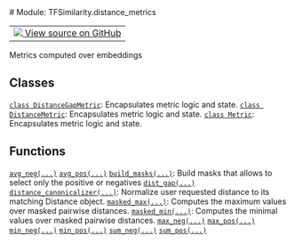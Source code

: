 
<div itemscope itemtype="http://developers.google.com/ReferenceObject">
<meta itemprop="name" content="TFSimilarity.distance_metrics" />
<meta itemprop="path" content="Stable" />
</div>
# Module: TFSimilarity.distance_metrics
<!-- Insert buttons and diff -->
<table class="tfo-notebook-buttons tfo-api nocontent" align="left">
<td>
  <a target="_blank" href="https://github.com/tensorflow/similarity/blob/main/tensorflow_similarity/distance_metrics.py">
    <img src="https://www.tensorflow.org/images/GitHub-Mark-32px.png" />
    View source on GitHub
  </a>
</td>
</table>

Metrics computed over embeddings

## Classes
[`class DistanceGapMetric`](../TFSimilarity/distance_metrics/DistanceGapMetric.md): Encapsulates metric logic and state.
[`class DistanceMetric`](../TFSimilarity/distance_metrics/DistanceMetric.md): Encapsulates metric logic and state.
[`class Metric`](../TFSimilarity/distance_metrics/Metric.md): Encapsulates metric logic and state.
## Functions
[`avg_neg(...)`](../TFSimilarity/distance_metrics/avg_neg.md)
[`avg_pos(...)`](../TFSimilarity/distance_metrics/avg_pos.md)
[`build_masks(...)`](../TFSimilarity/distance_metrics/build_masks.md): Build masks that allows to select only the positive or negatives
[`dist_gap(...)`](../TFSimilarity/distance_metrics/dist_gap.md)
[`distance_canonicalizer(...)`](../TFSimilarity/distance_metrics/distance_canonicalizer.md): Normalize user requested distance to its matching Distance object.
[`masked_max(...)`](../TFSimilarity/distance_metrics/masked_max.md): Computes the maximum values over masked pairwise distances.
[`masked_min(...)`](../TFSimilarity/distance_metrics/masked_min.md): Computes the minimal values over masked pairwise distances.
[`max_neg(...)`](../TFSimilarity/distance_metrics/max_neg.md)
[`max_pos(...)`](../TFSimilarity/distance_metrics/max_pos.md)
[`min_neg(...)`](../TFSimilarity/distance_metrics/min_neg.md)
[`min_pos(...)`](../TFSimilarity/distance_metrics/min_pos.md)
[`sum_neg(...)`](../TFSimilarity/distance_metrics/sum_neg.md)
[`sum_pos(...)`](../TFSimilarity/distance_metrics/sum_pos.md)

